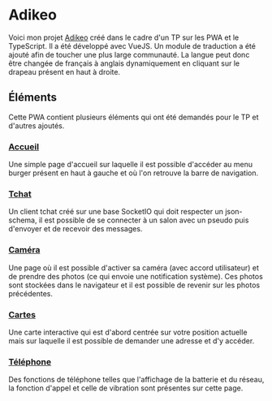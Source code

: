 
# Adikeo

Voici mon projet [Adikeo](https://clement.daguenet.angers.mds-project.fr/) créé dans le cadre d'un TP sur les PWA et le TypeScript. Il a été développé avec VueJS. Un module de traduction a été ajouté afin de toucher une plus large communauté. La langue peut donc être changée de français à anglais dynamiquement en cliquant sur le drapeau présent en haut à droite.

## Éléments

Cette PWA contient plusieurs éléments qui ont été demandés pour le TP et d'autres ajoutés.

### [Accueil](https://clement.daguenet.angers.mds-project.fr/#)

Une simple page d'accueil sur laquelle il est possible d'accéder au menu burger présent en haut à gauche et où l'on retrouve la barre de navigation.

### [Tchat](https://clement.daguenet.angers.mds-project.fr/#/chat)

Un client tchat créé sur une base SocketIO qui doit respecter un json-schema, il est possible de se connecter à un salon avec un pseudo puis d'envoyer et de recevoir des messages.

### [Caméra](https://clement.daguenet.angers.mds-project.fr/#/camera)

Une page où il est possible d'activer sa caméra (avec accord utilisateur) et de prendre des photos (ce qui envoie une notification système). Ces photos sont stockées dans le navigateur et il est possible de revenir sur les photos précédentes.

### [Cartes](https://clement.daguenet.angers.mds-project.fr/#/maps)

Une carte interactive qui est d'abord centrée sur votre position actuelle mais sur laquelle il est possible de demander une adresse et d'y accéder.

### [Téléphone](https://clement.daguenet.angers.mds-project.fr/#/phone)

Des fonctions de téléphone telles que l'affichage de la batterie et du réseau, la fonction d'appel et celle de vibration sont présentes sur cette page.
